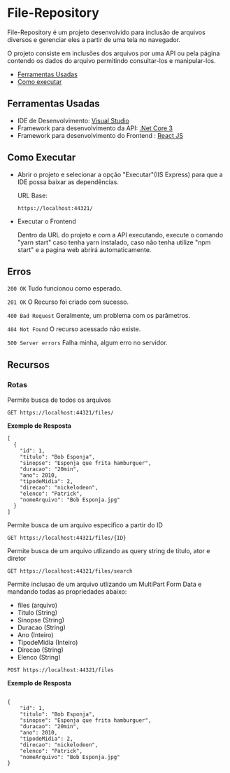 # File-Repository
File-Repository é um projeto desenvolvido para inclusão de arquivos diversos e gerenciar eles a partir de uma tela no navegador.

O projeto consiste em inclusões dos arquivos por uma API ou pela página contendo os dados do arquivo permitindo consultar-los e manipular-los.

- [Ferramentas Usadas](#ferramentas-usadas)
- [Como executar](#como-executar)

## Ferramentas Usadas

- IDE de Desenvolvimento: [Visual Studio](https://visualstudio.microsoft.com/pt-br/vs/)
- Framework para desenvolvimento da API: [.Net Core 3](https://dotnet.microsoft.com/download/dotnet-core/3.0)
- Framework para desenvolvimento do Frontend : [React JS](https://pt-br.reactjs.org/)

## Como Executar

- Abrir o projeto e selecionar a opção "Executar"(IIS Express) para que a IDE possa baixar as dependências. 

    URL Base: <p><code>https://localhost:44321/</code></p>

- Executar o Frontend
    
    Dentro da URL do projeto e com a API executando, execute o comando "yarn start" caso tenha yarn instalado, caso não tenha utilize "npm start" e a pagina web abrirá automaticamente.

## Erros

<p><code>200 OK</code> Tudo funcionou como esperado.</p>
<p><code>201 OK</code> O Recurso foi criado com sucesso.</p>
<p><code>400 Bad Request</code> Geralmente, um problema com os parâmetros.</p>
<p><code>404 Not Found</code> O recurso acessado não existe.</p>
<p><code>500 Server errors</code> Falha minha, algum erro no servidor.</p>

## Recursos

### Rotas

Permite busca de todos os arquivos
<p><code>GET https://localhost:44321/files/</code></p>

<p><strong>Exemplo de Resposta</strong></p>
<pre><code>[
  {
    "id": 1,
    "titulo": "Bob Esponja",
    "sinopse": "Esponja que frita hamburguer",
    "duracao": "20min",
    "ano": 2010,
    "tipodeMidia": 2,
    "direcao": "nickelodeon",
    "elenco": "Patrick",
    "nomeArquivo": "Bob Esponja.jpg"
  }
]
</code></pre>

Permite busca de um arquivo especifico a partir do ID
<p><code>GET https://localhost:44321/files/{ID}</code></p>

Permite busca de um arquivo utlizando as query string de titulo, ator e diretor
<p><code>GET https://localhost:44321/files/search</code></p>

Permite inclusao de um arquivo utlizando um MultiPart Form Data e mandando todas as propriedades abaixo:
 - files (arquivo)
 - Titulo (String)
 - Sinopse (String)
 - Duracao (String)
 - Ano (Inteiro)
 - TipodeMidia (Inteiro)
 - Direcao (String)
 - Elenco (String)
<p><code>POST https://localhost:44321/files</code></p>


<p><strong>Exemplo de Resposta</strong></p>
<pre><code>
{
    "id": 1,
    "titulo": "Bob Esponja",
    "sinopse": "Esponja que frita hamburguer",
    "duracao": "20min",
    "ano": 2010,
    "tipodeMidia": 2,
    "direcao": "nickelodeon",
    "elenco": "Patrick",
    "nomeArquivo": "Bob Esponja.jpg"
}

</code></pre>